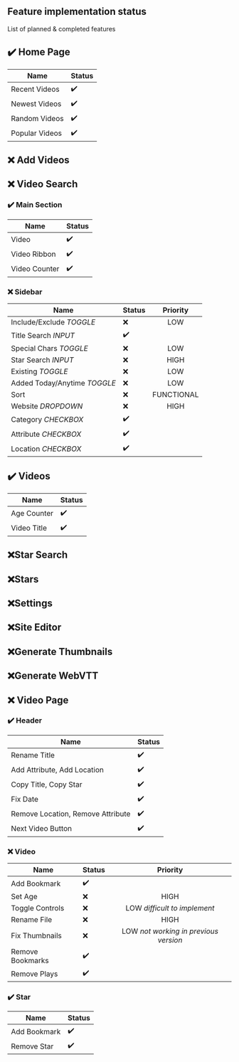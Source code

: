 ## Feature implementation status

List of planned & completed features

## :heavy_check_mark: Home Page

| Name           | Status             |
| -------------- | ------------------ |
| Recent Videos  | :heavy_check_mark: |
| Newest Videos  | :heavy_check_mark: |
| Random Videos  | :heavy_check_mark: |
| Popular Videos | :heavy_check_mark: |

## :x: Add Videos

## :x: Video Search

### :heavy_check_mark: Main Section

| Name          | Status             |
| ------------- | ------------------ |
| Video         | :heavy_check_mark: |
| Video Ribbon  | :heavy_check_mark: |
| Video Counter | :heavy_check_mark: |

### :x: Sidebar

| Name                         | Status             |  Priority  |
| ---------------------------- | ------------------ | :--------: |
| Include/Exclude _TOGGLE_     | :x:                |    LOW     |
| Title Search _INPUT_         | :heavy_check_mark: |            |
| Special Chars _TOGGLE_       | :x:                |    LOW     |
| Star Search _INPUT_          | :x:                |    HIGH    |
| Existing _TOGGLE_            | :x:                |    LOW     |
| Added Today/Anytime _TOGGLE_ | :x:                |    LOW     |
| Sort                         | :x:                | FUNCTIONAL |
| Website _DROPDOWN_           | :x:                |    HIGH    |
| Category _CHECKBOX_          | :heavy_check_mark: |            |
| Attribute _CHECKBOX_         | :heavy_check_mark: |            |
| Location _CHECKBOX_          | :heavy_check_mark: |            |

## :heavy_check_mark: Videos

| Name        | Status             |
| ----------- | ------------------ |
| Age Counter | :heavy_check_mark: |
| Video Title | :heavy_check_mark: |

## :x:Star Search

## :x:Stars

## :x:Settings

## :x:Site Editor

## :x:Generate Thumbnails

## :x:Generate WebVTT

## :x: Video Page

### :heavy_check_mark: Header

| Name                              | Status             |
| --------------------------------- | ------------------ |
| Rename Title                      | :heavy_check_mark: |
| Add Attribute, Add Location       | :heavy_check_mark: |
| Copy Title, Copy Star             | :heavy_check_mark: |
| Fix Date                          | :heavy_check_mark: |
| Remove Location, Remove Attribute | :heavy_check_mark: |
| Next Video Button                 | :heavy_check_mark: |

### :x: Video

| Name             | Status             |               Priority                |
| ---------------- | ------------------ | :-----------------------------------: |
| Add Bookmark     | :heavy_check_mark: |
| Set Age          | :x:                |                 HIGH                  |
| Toggle Controls  | :x:                |     LOW _difficult to implement_      |
| Rename File      | :x:                |                 HIGH                  |
| Fix Thumbnails   | :x:                | LOW _not working in previous version_ |
| Remove Bookmarks | :heavy_check_mark: |
| Remove Plays     | :heavy_check_mark: |

### :heavy_check_mark: Star

| Name         | Status             |
| ------------ | ------------------ |
| Add Bookmark | :heavy_check_mark: |
| Remove Star  | :heavy_check_mark: |
